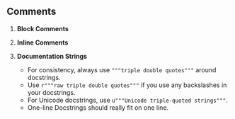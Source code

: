 ## Comments

1. **Block Comments**
2. **Inline Comments**
3. **Documentation Strings**

    - For consistency, always use `"""triple double quotes"""` around docstrings.
    - Use `r"""raw triple double quotes"""` if you use any backslashes in your docstrings.
    - For Unicode docstrings, use `u"""Unicode triple-quoted strings"""`.
    - One-line Docstrings should really fit on one line.
